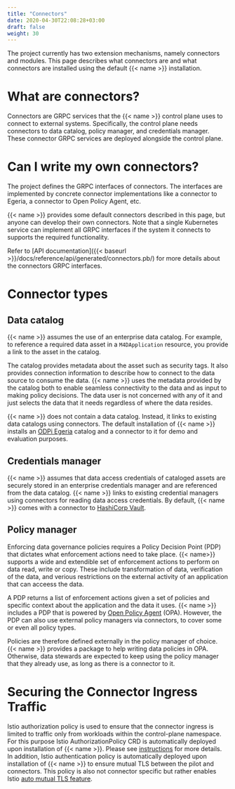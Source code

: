 ```yaml
---
title: "Connectors"
date: 2020-04-30T22:08:28+03:00
draft: false
weight: 30
---
```


The project currently has two extension mechanisms, namely connectors and modules. 
This page describes what connectors are and what connectors are installed using the default {{< name >}} installation.

# What are connectors?

<!-- {{< tip >}}
[Watson Knowledge Catalog](www.ibm.com/watson/data-catalogue) connectors are available to provide integration with an enterprise-grade data catalog, policy manager and a credentials-manager for data access credentials 
{{</ tip >}} -->

Connectors are GRPC services that the {{< name >}} control plane uses to connect to external systems. Specifically, the control plane needs connectors to data catalog, policy manager, and credentials manager. These connector GRPC services are deployed alongside the control plane.

# Can I write my own connectors?

The project defines the GRPC interfaces of connectors. The interfaces are implemented by concrete connector implementations like a connector to Egeria, a connector to Open Policy Agent, etc. 

{{< name >}} provides some default connectors described in this page, but anyone can develop their own connectors. Note that a single Kubernetes service can implement all GRPC interfaces if the system it connects to supports the required functionality.

Refer to [API documentation]({{< baseurl >}}/docs/reference/api/generated/connectors.pb/) for more details about the connectors GRPC interfaces.

# Connector types

## Data catalog

{{< name >}} assumes the use of an enterprise data catalog. For example, to reference a required data asset in a `M4DApplication` resource, you provide a link to the asset in the catalog.

The catalog provides metadata about the asset such as security tags. It also provides connection information to describe how to connect to the data source to consume the data. {{< name >}} uses the metadata provided by the catalog both to enable seamless connectivity to the data and as input to making policy decisions. The data user is not concerned with any of it and just selects the data that it needs regardless of where the data resides.

{{< name >}} does not contain a data catalog. Instead, it links to existing data catalogs using connectors. The default installation of {{< name >}} installs an [ODPi Egeria](https://www.odpi.org/projects/egeria) catalog and a connector to it for demo and evaluation purposes.

## Credentials manager

{{< name >}} assumes that data access credentials of cataloged assets are securely stored in an enterprise credentials manager and are referenced from the data catalog. {{< name >}} links to existing credential managers using connectors for reading data access credentials. By default, {{< name >}} comes with a connector to [HashiCorp Vault](https://www.vaultproject.io/).

## Policy manager

Enforcing data governance policies requires a Policy Decision Point (PDP) that dictates what enforcement actions need to take place.
{{< name>}} supports a wide and extendible set of enforcement actions to perform on data read, write or copy. These include transformation of data, verification of the data, and verious restrictions on the external activity of an application that can acceess the data.

A PDP returns a list of enforcement actions given a set of policies and specific context about the application and the data it uses. 
{{< name >}} includes a PDP that is powered by [Open Policy Agent](https://www.openpolicyagent.org/) (OPA). However, the PDP can also use external policy managers via connectors, to cover some or even all policy types. 

Policies are therefore defined externally in the policy manager of choice. {{< name >}} provides a package to help writing data policies in OPA. Otherwise, data stewards are expected to keep using the policy manager that they already use, as long as there is a connector to it.

# Securing the Connector Ingress Traffic

Istio authorization policy is used to ensure that the connector ingress is limited to traffic only from workloads within the control-plane namespace.
For this purpose Istio AuthorizationPolicy CRD is automatically deployed upon installation of {{< name >}}. Please see [instructions](../../setup/istio/) for more details.
In addition, Istio authentication policy is automatically deployed upon installation of {{< name >}} to ensure mutual TLS between the pilot and connectors. This policy is also not connector specific but rather enables Istio [auto mutual     TLS feature](https://Istio.io/latest/docs/tasks/security/authentication/authn-policy/#auto-mutual-tls).
